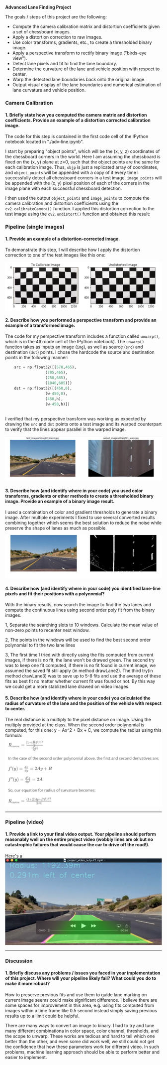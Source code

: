 
**Advanced Lane Finding Project**

The goals / steps of this project are the following:

* Compute the camera calibration matrix and distortion coefficients given a set of chessboard images.
* Apply a distortion correction to raw images.
* Use color transforms, gradients, etc., to create a thresholded binary image.
* Apply a perspective transform to rectify binary image ("birds-eye view").
* Detect lane pixels and fit to find the lane boundary.
* Determine the curvature of the lane and vehicle position with respect to center.
* Warp the detected lane boundaries back onto the original image.
* Output visual display of the lane boundaries and numerical estimation of lane curvature and vehicle position.

[//]: # (Image References)
[imgcalib]: ./output_images/calib_pics.jpg "Chessboard Undistorted"
[imgroad]: ./test_images/straight_lines1.jpg "Road"
[imgwarp]: ./output_images/straight1-warp-compare.png "Warped"
[imgbin]: ./output_images/straight1_bin.jpg "Binary"
[imgformula]: ./formula-for-radius.png "Radius Formula"
[video1]: ./project_video.mp4 "Video"


### Camera Calibration

#### 1. Briefly state how you computed the camera matrix and distortion coefficients. Provide an example of a distortion corrected calibration image.

The code for this step is contained in the first code cell of the IPython notebook located in "./adv-line.ipynb".

I start by preparing "object points", which will be the (x, y, z) coordinates of the chessboard corners in the world. Here I am assuming the chessboard is fixed on the (x, y) plane at z=0, such that the object points are the same for each calibration image.  Thus, `objp` is just a replicated array of coordinates, and `object_points` will be appended with a copy of it every time I successfully detect all chessboard corners in a test image.  `image_points` will be appended with the (x, y) pixel position of each of the corners in the image plane with each successful chessboard detection.  

I then used the output `object_points` and `image_points` to compute the camera calibration and distortion coefficients using the `cv2.calibrateCamera()` function.  I applied this distortion correction to the test image using the `cv2.undistort()` function and obtained this result: 


### Pipeline (single images)

#### 1. Provide an example of a distortion-corrected image.

To demonstrate this step, I will describe how I apply the distortion correction to one of the test images like this one:

![imgcalib][imgcalib]


#### 2. Describe how you performed a perspective transform and provide an example of a transformed image.

The code for my perspective transform includes a function called `unwarp()`, which is in the 4th code cell of the IPython notebook).  The `unwarp()` function takes as inputs an image (`img`), as well as source (`src`) and destination (`dst`) points.  I chose the hardcode the source and destination points in the following manner:

```python
    src = np.float32([(570,465),
                  (705,465), 
                  (250,685), 
                  (1040,685)])
    dst = np.float32([(450,0),
                  (w-450,0),
                  (450,h),
                  (w-450,h)])
    
```

I verified that my perspective transform was working as expected by drawing the `src` and `dst` points onto a test image and its warped counterpart to verify that the lines appear parallel in the warped image.

![Warped results][imgwarp]


#### 3. Describe how (and identify where in your code) you used color transforms, gradients or other methods to create a thresholded binary image. Provide an example of a binary image result.

I used a combination of color and gradient thresholds to generate a binary image. After multiple experiments I fixed to use several converted results combining together which seems the best solution to reduce the noise while preserve the shape of lanes as much as possible. 

![Binary Form][imgbin]

#### 4. Describe how (and identify where in your code) you identified lane-line pixels and fit their positions with a polynomial?

With the binary results, now search the image to find the two lanes and compute the continuous lines using second order poly fit from the binary images.

1, Separate the searching slots to 10 windows. Calculate the mean value of non-zero points to recenter next window.

2, The points in the windows will be used to find the best second order polynomial to fit the two lane lines

3, The first time I tried with directly using the fits computed from current images, if there is no fit, the lane won't be drawed green. The second try was to keep one fit computed, if there is no fit found in current image, we assumed the saved fit still apply (in method drawLane2). The third try(in method drawLane3) was to save up to 5-8 fits and use the average of these fits as best fit no matter whether current fit was found or not. By this way we could get a more stablized lane drawed on video images. 

#### 5. Describe how (and identify where in your code) you calculated the radius of curvature of the lane and the position of the vehicle with respect to center.

The real distance is a multiply to the pixel distance on image. Using the multiply provided at the class. When the second order polynomial is computed, for this one: y = Ax^2 + Bx + C, we compute the radius using this formula:
![Radius Formula][imgformula]


---

### Pipeline (video)

#### 1. Provide a link to your final video output.  Your pipeline should perform reasonably well on the entire project video (wobbly lines are ok but no catastrophic failures that would cause the car to drive off the road!).

Here's a [![Sample Video](./project-video.png)](./project_video.mp4)

---

### Discussion

#### 1. Briefly discuss any problems / issues you faced in your implementation of this project.  Where will your pipeline likely fail?  What could you do to make it more robust?

How to preserve previous fits and use them to guide lane marking on current image seems could make significant difference. I believe there are some spaces for improvement in this area, e.g. using fits computed from images within a time frame like 0.5 second instead simply saving previous results up to a limit could be helpful. 

There are many ways to convert an image to binary. I had to try and tune many different combinationa in color space, color channel, thresholds, and the scope to unwarp. These works are tedious and hard to tell which one better than the other, and even some did work well, we still could not get the confidence that how these parameters work for different video. In such problems, machine learning approach should be able to perform better and easier to implement.

